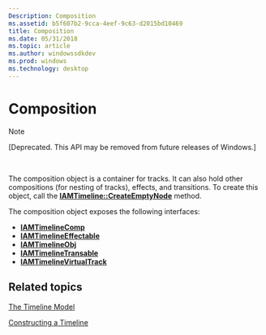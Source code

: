 ```yaml
---
Description: Composition
ms.assetid: b5f607b2-9cca-4eef-9c63-d2015bd10469
title: Composition
ms.date: 05/31/2018
ms.topic: article
ms.author: windowssdkdev
ms.prod: windows
ms.technology: desktop
---
```


# Composition

> [!Note]  
> \[Deprecated. This API may be removed from future releases of Windows.\]

 

The composition object is a container for tracks. It can also hold other compositions (for nesting of tracks), effects, and transitions. To create this object, call the [**IAMTimeline::CreateEmptyNode**](iamtimeline-createemptynode.md) method.

The composition object exposes the following interfaces:

-   [**IAMTimelineComp**](iamtimelinecomp.md)
-   [**IAMTimelineEffectable**](iamtimelineeffectable.md)
-   [**IAMTimelineObj**](iamtimelineobj.md)
-   [**IAMTimelineTransable**](iamtimelinetransable.md)
-   [**IAMTimelineVirtualTrack**](iamtimelinevirtualtrack.md)

## Related topics

<dl> <dt>

[The Timeline Model](the-timeline-model.md)
</dt> <dt>

[Constructing a Timeline](constructing-a-timeline.md)
</dt> </dl>

 

 



